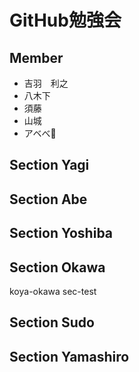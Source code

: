 # GitHub勉強会

## Member

* 吉羽　利之
* 八木下
* 須藤
* 山城
* アベべ👶

## Section Yagi

## Section Abe

## Section Yoshiba

## Section Okawa
koya-okawa
sec-test

## Section Sudo

## Section Yamashiro
